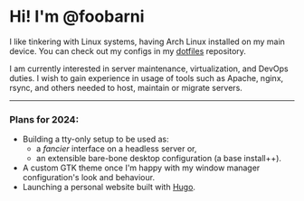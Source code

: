 # Hi! I'm @foobarni

I like tinkering with Linux systems, having Arch Linux installed on my main device.
You can check out my configs in my [dotfiles](https://github.com/foobarni/dotfiles) repository.

I am currently interested in server maintenance, virtualization, and DevOps duties. 
I wish to gain experience in usage of tools such as Apache, nginx, rsync, and others needed to host, maintain or migrate servers.

---

### Plans for 2024:
- Building a tty-only setup to be used as:
  - a *fancier* interface on a headless server or,
  - an extensible bare-bone desktop configuration (a base install++).
- A custom GTK theme once I'm happy with my window manager configuration's look and behaviour.
- Launching a personal website built with [Hugo](https://gohugo.io/).
